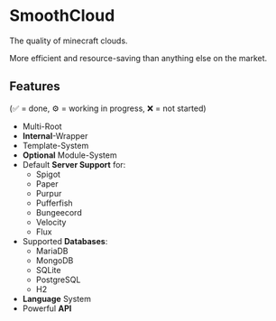 # SmoothCloud

The quality of minecraft clouds.

More efficient and resource-saving than anything else on the market.

## Features

(✅ = done, ⚙️ = working in progress, ❌ = not started)

- Multi-Root
- **Internal**-Wrapper
- Template-System
- **Optional** Module-System
- Default **Server Support** for:
  - Spigot
  - Paper
  - Purpur
  - Pufferfish
  - Bungeecord
  - Velocity
  - Flux
- Supported **Databases**:
  - MariaDB
  - MongoDB
  - SQLite
  - PostgreSQL
  - H2
- **Language** System
- Powerful **API**
